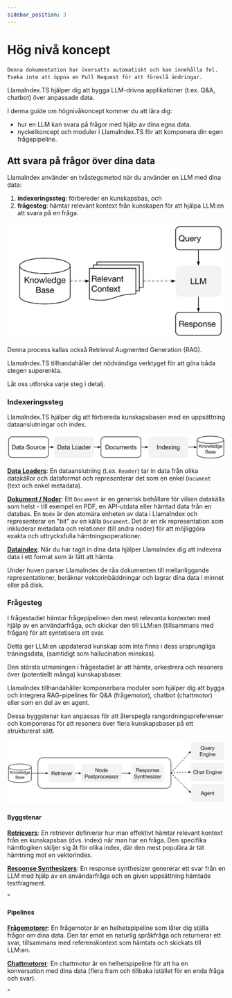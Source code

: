 ```yaml
---
sidebar_position: 3
---
```


# Hög nivå koncept

`Denna dokumentation har översatts automatiskt och kan innehålla fel. Tveka inte att öppna en Pull Request för att föreslå ändringar.`

LlamaIndex.TS hjälper dig att bygga LLM-drivna applikationer (t.ex. Q&A, chatbot) över anpassade data.

I denna guide om högnivåkoncept kommer du att lära dig:

- hur en LLM kan svara på frågor med hjälp av dina egna data.
- nyckelkoncept och moduler i LlamaIndex.TS för att komponera din egen frågepipeline.

## Att svara på frågor över dina data

LlamaIndex använder en tvåstegsmetod när du använder en LLM med dina data:

1. **indexeringssteg**: förbereder en kunskapsbas, och
2. **frågesteg**: hämtar relevant kontext från kunskapen för att hjälpa LLM:en att svara på en fråga.

![](./_static/concepts/rag.jpg)

Denna process kallas också Retrieval Augmented Generation (RAG).

LlamaIndex.TS tillhandahåller det nödvändiga verktyget för att göra båda stegen superenkla.

Låt oss utforska varje steg i detalj.

### Indexeringssteg

LlamaIndex.TS hjälper dig att förbereda kunskapsbasen med en uppsättning dataanslutningar och index.

![](./_static/concepts/indexing.jpg)

[**Data Loaders**](./modules/high_level/data_loader.md):
En dataanslutning (t.ex. `Reader`) tar in data från olika datakällor och dataformat och representerar det som en enkel `Document` (text och enkel metadata).

[**Dokument / Noder**](./modules/high_level/documents_and_nodes.md): Ett `Document` är en generisk behållare för vilken datakälla som helst - till exempel en PDF, en API-utdata eller hämtad data från en databas. En `Node` är den atomära enheten av data i LlamaIndex och representerar en "bit" av en källa `Document`. Det är en rik representation som inkluderar metadata och relationer (till andra noder) för att möjliggöra exakta och uttrycksfulla hämtningsoperationer.

[**Dataindex**](./modules/high_level/data_index.md):
När du har tagit in dina data hjälper LlamaIndex dig att indexera data i ett format som är lätt att hämta.

Under huven parser LlamaIndex de råa dokumenten till mellanliggande representationer, beräknar vektorinbäddningar och lagrar dina data i minnet eller på disk.

### Frågesteg

I frågestadiet hämtar frågepipelinen den mest relevanta kontexten med hjälp av en användarfråga,
och skickar den till LLM:en (tillsammans med frågan) för att syntetisera ett svar.

Detta ger LLM:en uppdaterad kunskap som inte finns i dess ursprungliga träningsdata,
(samtidigt som hallucination minskas).

Den största utmaningen i frågestadiet är att hämta, orkestrera och resonera över (potentiellt många) kunskapsbaser.

LlamaIndex tillhandahåller komponerbara moduler som hjälper dig att bygga och integrera RAG-pipelines för Q&A (frågemotor), chatbot (chattmotor) eller som en del av en agent.

Dessa byggstenar kan anpassas för att återspegla rangordningspreferenser och komponeras för att resonera över flera kunskapsbaser på ett strukturerat sätt.

![](./_static/concepts/querying.jpg)

#### Byggstenar

[**Retrievers**](./modules/low_level/retriever.md):
En retriever definierar hur man effektivt hämtar relevant kontext från en kunskapsbas (dvs. index) när man har en fråga.
Den specifika hämtlogiken skiljer sig åt för olika index, där den mest populära är tät hämtning mot en vektorindex.

[**Response Synthesizers**](./modules/low_level/response_synthesizer.md):
En response synthesizer genererar ett svar från en LLM med hjälp av en användarfråga och en given uppsättning hämtade textfragment.

"

#### Pipelines

[**Frågemotorer**](./modules/high_level/query_engine.md):
En frågemotor är en helhetspipeline som låter dig ställa frågor om dina data.
Den tar emot en naturlig språkfråga och returnerar ett svar, tillsammans med referenskontext som hämtats och skickats till LLM:en.

[**Chattmotorer**](./modules/high_level/chat_engine.md):
En chattmotor är en helhetspipeline för att ha en konversation med dina data
(flera fram och tillbaka istället för en enda fråga och svar).

"
